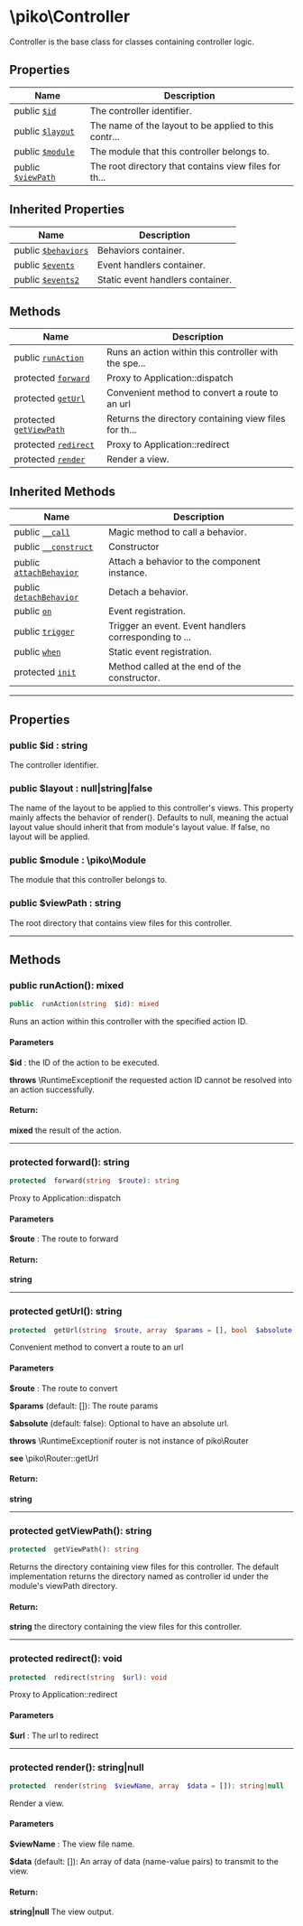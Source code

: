 

# \piko\Controller

Controller is the base class for classes containing controller logic.








## Properties

| Name | Description |
|------|-------------|
| public [`$id`](#property_id) | The controller identifier.  |
| public [`$layout`](#property_layout) | The name of the layout to be applied to this contr... |
| public [`$module`](#property_module) | The module that this controller belongs to.  |
| public [`$viewPath`](#property_viewPath) | The root directory that contains view files for th... |

## Inherited Properties

| Name | Description |
|------|-------------|
| public [`$behaviors`](Component.md#property_behaviors) | Behaviors container.  |
| public [`$events`](Component.md#property_events) | Event handlers container.  |
| public [`$events2`](Component.md#property_events2) | Static event handlers container.  |

## Methods

| Name | Description |
|------|-------------|
| public [`runAction`](#method_runAction) | Runs an action within this controller with the spe... |
| protected [`forward`](#method_forward) | Proxy to Application::dispatch  |
| protected [`getUrl`](#method_getUrl) | Convenient method to convert a route to an url  |
| protected [`getViewPath`](#method_getViewPath) | Returns the directory containing view files for th... |
| protected [`redirect`](#method_redirect) | Proxy to Application::redirect  |
| protected [`render`](#method_render) | Render a view.  |

## Inherited Methods

| Name | Description |
|------|-------------|
| public [`__call`](Component.md#method___call) | Magic method to call a behavior.  |
| public [`__construct`](Component.md#method___construct) | Constructor  |
| public [`attachBehavior`](Component.md#method_attachBehavior) | Attach a behavior to the component instance.  |
| public [`detachBehavior`](Component.md#method_detachBehavior) | Detach a behavior.  |
| public [`on`](Component.md#method_on) | Event registration.  |
| public [`trigger`](Component.md#method_trigger) | Trigger an event. Event handlers corresponding to ... |
| public [`when`](Component.md#method_when) | Static event registration.  |
| protected [`init`](Component.md#method_init) | Method called at the end of the constructor.  |

-----


## Properties


<a name="property_id"></a>
### public $id : string
The controller identifier.






<a name="property_layout"></a>
### public $layout : null|string|false
The name of the layout to be applied to this controller's views.
This property mainly affects the behavior of render().
Defaults to null, meaning the actual layout value should inherit that from module's layout value.
If false, no layout will be applied.





<a name="property_module"></a>
### public $module : \piko\Module
The module that this controller belongs to.






<a name="property_viewPath"></a>
### public $viewPath : string
The root directory that contains view files for this controller.





-----

## Methods




<a name="method_runAction"></a>
### public runAction(): mixed

```php
public  runAction(string  $id): mixed
```

Runs an action within this controller with the specified action ID.



#### Parameters
**$id** :
the ID of the action to be executed.




**throws**  \RuntimeExceptionif the requested action ID cannot be resolved into an action successfully.



#### Return:
**mixed**
the result of the action.

-----



<a name="method_forward"></a>
### protected forward(): string

```php
protected  forward(string  $route): string
```

Proxy to Application::dispatch



#### Parameters
**$route** :
The route to forward






#### Return:
**string**


-----



<a name="method_getUrl"></a>
### protected getUrl(): string

```php
protected  getUrl(string  $route, array  $params = [], bool  $absolute = false): string
```

Convenient method to convert a route to an url



#### Parameters
**$route** :
The route to convert

**$params**  (default: []):
The route params

**$absolute**  (default: false):
Optional to have an absolute url.




**throws**  \RuntimeExceptionif router is not instance of piko\Router

**see**  \piko\Router::getUrl



#### Return:
**string**


-----



<a name="method_getViewPath"></a>
### protected getViewPath(): string

```php
protected  getViewPath(): string
```

Returns the directory containing view files for this controller.
The default implementation returns the directory named as controller id under the module's
viewPath directory.







#### Return:
**string**
the directory containing the view files for this controller.

-----



<a name="method_redirect"></a>
### protected redirect(): void

```php
protected  redirect(string  $url): void
```

Proxy to Application::redirect



#### Parameters
**$url** :
The url to redirect






-----



<a name="method_render"></a>
### protected render(): string|null

```php
protected  render(string  $viewName, array  $data = []): string|null
```

Render a view.



#### Parameters
**$viewName** :
The view file name.

**$data**  (default: []):
An array of data (name-value pairs) to transmit to the view.






#### Return:
**string|null**
The view output.

